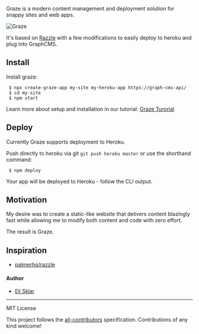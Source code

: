 Graze is a modern content management and deployment solution for snappy sites and web apps.

![Graze](https://media.graphcms.com/KkXwoVaCSpq4zznnCHt9)

It's based on [Razzle](https://github.com/jaredpalmer/razzle/) with a few modifications to easily deploy to heroku and plug into GraphCMS.

## Install

Install graze:

```
 $ npx create-graze-app my-site my-heroku-app https://graph-cms-api/
 $ cd my-site
 $ npm start
```

Learn more about setup and installation in our tutorial: [Graze Turorial](https://graze.site/__tutorial)

## Deploy

Currently Graze supports deployment to Heroku.

Push directly to heroku via git `git push heroku master` or use the shorthand command:

```
 $ npm deploy
```

Your app will be deployed to Heroku - follow the CLI output.

## Motivation

My desire was to create a static-like website that delivers content blazingly fast while allowing me to modify both content and code with zero effort.

The result is Graze.

## Inspiration

* [palmerhq/razzle](https://github.com/jaredpalmer/razzle)

#### Author

* [Eli Sklar](https://twitter.com/elisklar)

---

MIT License

This project follows the [all-contributors](https://github.com/kentcdodds/all-contributors) specification. Contributions of any kind welcome!
